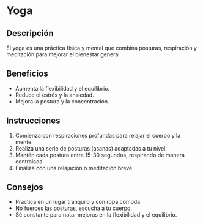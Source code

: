 # Yoga
## Descripción
El yoga es una práctica física y mental que combina posturas, respiración y meditación para mejorar el bienestar general.
## Beneficios
- Aumenta la flexibilidad y el equilibrio.
- Reduce el estrés y la ansiedad.
- Mejora la postura y la concentración.
## Instrucciones
1. Comienza con respiraciones profundas para relajar el cuerpo y la mente.
2. Realiza una serie de posturas (asanas) adaptadas a tu nivel.
3. Mantén cada postura entre 15-30 segundos, respirando de manera controlada.
4. Finaliza con una relajación o meditación breve.
## Consejos
- Practica en un lugar tranquilo y con ropa cómoda.
- No fuerces las posturas, escucha a tu cuerpo.
- Sé constante para notar mejoras en la flexibilidad y el equilibrio.
